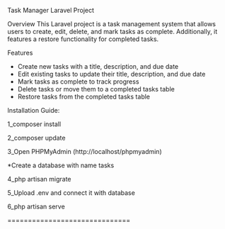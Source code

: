 Task Manager Laravel Project

Overview
This Laravel project is a task management system that allows users to create, edit, delete, and mark tasks as complete. Additionally, it features a restore functionality for completed tasks.

Features
- Create new tasks with a title, description, and due date
- Edit existing tasks to update their title, description, and due date
- Mark tasks as complete to track progress
- Delete tasks or move them to a completed tasks table
- Restore tasks from the completed tasks table

Installation Guide:

1_composer install

2_composer update

3_Open PHPMyAdmin (http://localhost/phpmyadmin)

*Create a database with name tasks

4_php artisan migrate

5_Upload .env and connect it with database

6_php artisan serve

==============================

